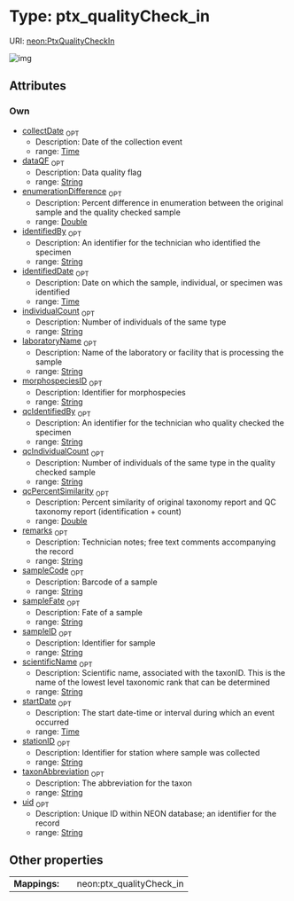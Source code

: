 
# Type: ptx_qualityCheck_in




URI: [neon:PtxQualityCheckIn](https://data.neonscience.org/PtxQualityCheckIn)


![img](http://yuml.me/diagram/nofunky;dir:TB/class/[PtxQualityCheckIn&#124;uid:string%20%3F;remarks:string%20%3F;scientificName:string%20%3F;sampleID:string%20%3F;collectDate:time%20%3F;individualCount:string%20%3F;morphospeciesID:string%20%3F;identifiedBy:string%20%3F;identifiedDate:time%20%3F;stationID:string%20%3F;startDate:time%20%3F;laboratoryName:string%20%3F;qcPercentSimilarity:double%20%3F;sampleFate:string%20%3F;sampleCode:string%20%3F;dataQF:string%20%3F;taxonAbbreviation:string%20%3F;enumerationDifference:double%20%3F;qcIdentifiedBy:string%20%3F;qcIndividualCount:string%20%3F])

## Attributes


### Own

 * [collectDate](collectDate.md)  <sub>OPT</sub>
    * Description: Date of the collection event
    * range: [Time](types/Time.md)
 * [dataQF](dataQF.md)  <sub>OPT</sub>
    * Description: Data quality flag
    * range: [String](types/String.md)
 * [enumerationDifference](enumerationDifference.md)  <sub>OPT</sub>
    * Description: Percent difference in enumeration between the original sample and the quality checked sample
    * range: [Double](types/Double.md)
 * [identifiedBy](identifiedBy.md)  <sub>OPT</sub>
    * Description: An identifier for the technician who identified the specimen
    * range: [String](types/String.md)
 * [identifiedDate](identifiedDate.md)  <sub>OPT</sub>
    * Description: Date on which the sample, individual, or specimen was identified
    * range: [Time](types/Time.md)
 * [individualCount](individualCount.md)  <sub>OPT</sub>
    * Description: Number of individuals of the same type
    * range: [String](types/String.md)
 * [laboratoryName](laboratoryName.md)  <sub>OPT</sub>
    * Description: Name of the laboratory or facility that is processing the sample
    * range: [String](types/String.md)
 * [morphospeciesID](morphospeciesID.md)  <sub>OPT</sub>
    * Description: Identifier for morphospecies
    * range: [String](types/String.md)
 * [qcIdentifiedBy](qcIdentifiedBy.md)  <sub>OPT</sub>
    * Description: An identifier for the technician who quality checked the specimen
    * range: [String](types/String.md)
 * [qcIndividualCount](qcIndividualCount.md)  <sub>OPT</sub>
    * Description: Number of individuals of the same type in the quality checked sample
    * range: [String](types/String.md)
 * [qcPercentSimilarity](qcPercentSimilarity.md)  <sub>OPT</sub>
    * Description: Percent similarity of original taxonomy report and QC taxonomy report (identification + count)
    * range: [Double](types/Double.md)
 * [remarks](remarks.md)  <sub>OPT</sub>
    * Description: Technician notes; free text comments accompanying the record
    * range: [String](types/String.md)
 * [sampleCode](sampleCode.md)  <sub>OPT</sub>
    * Description: Barcode of a sample
    * range: [String](types/String.md)
 * [sampleFate](sampleFate.md)  <sub>OPT</sub>
    * Description: Fate of a sample
    * range: [String](types/String.md)
 * [sampleID](sampleID.md)  <sub>OPT</sub>
    * Description: Identifier for sample
    * range: [String](types/String.md)
 * [scientificName](scientificName.md)  <sub>OPT</sub>
    * Description: Scientific name, associated with the taxonID. This is the name of the lowest level taxonomic rank that can be determined
    * range: [String](types/String.md)
 * [startDate](startDate.md)  <sub>OPT</sub>
    * Description: The start date-time or interval during which an event occurred
    * range: [Time](types/Time.md)
 * [stationID](stationID.md)  <sub>OPT</sub>
    * Description: Identifier for station where sample was collected
    * range: [String](types/String.md)
 * [taxonAbbreviation](taxonAbbreviation.md)  <sub>OPT</sub>
    * Description: The abbreviation for the taxon
    * range: [String](types/String.md)
 * [uid](uid.md)  <sub>OPT</sub>
    * Description: Unique ID within NEON database; an identifier for the record
    * range: [String](types/String.md)

## Other properties

|  |  |  |
| --- | --- | --- |
| **Mappings:** | | neon:ptx_qualityCheck_in |


